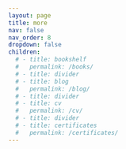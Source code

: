 ```yaml
---
layout: page
title: more
nav: false
nav_order: 8
dropdown: false
children:
  # - title: bookshelf
  #   permalink: /books/
  # - title: divider
  # - title: blog
  #   permalink: /blog/
  # - title: divider
  # - title: cv
  #   permalink: /cv/
  # - title: divider
  # - title: certificates
  #   permalink: /certificates/
---
```

